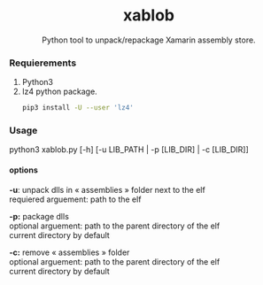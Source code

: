 <div align="center">
  <h1 align="center">xablob</h1>
  <p align="center">
    Python tool to unpack/repackage Xamarin assembly store.
  </p>
</div>

### Requierements
1. Python3
2. lz4 python package.
   ```bash
   pip3 install -U --user 'lz4'
   ```

### Usage
python3 xablob.py [-h] [-u LIB_PATH | -p [LIB_DIR] | -c [LIB_DIR]]


#### options<br>
<strong>-u</strong>:
unpack dlls in « assemblies » folder next to the elf<br>
requiered arguement: path to the elf


<strong>-p:</strong>
package dlls<br>
 optional arguement: path to the parent directory of the elf<br>
 current directory by default

<strong>-c:</strong>
remove « assemblies » folder<br>
optional arguement: path to the parent directory of the elf<br>
current directory by default
